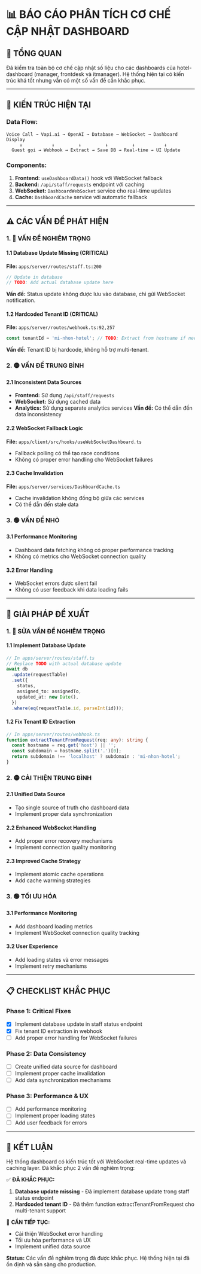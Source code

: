 # 📊 BÁO CÁO PHÂN TÍCH CƠ CHẾ CẬP NHẬT DASHBOARD

## 🎯 **TỔNG QUAN**

Đã kiểm tra toàn bộ cơ chế cập nhật số liệu cho các dashboards của hotel-dashboard (manager,
frontdesk và itmanager). Hệ thống hiện tại có kiến trúc khá tốt nhưng vẫn có một số vấn đề cần khắc
phục.

---

## 🔧 **KIẾN TRÚC HIỆN TẠI**

### **Data Flow:**

```
Voice Call → Vapi.ai → OpenAI → Database → WebSocket → Dashboard Display
     ↓           ↓         ↓         ↓         ↓           ↓
  Guest gọi → Webhook → Extract → Save DB → Real-time → UI Update
```

### **Components:**

1. **Frontend:** `useDashboardData()` hook với WebSocket fallback
2. **Backend:** `/api/staff/requests` endpoint với caching
3. **WebSocket:** `DashboardWebSocket` service cho real-time updates
4. **Cache:** `DashboardCache` service với automatic fallback

---

## ⚠️ **CÁC VẤN ĐỀ PHÁT HIỆN**

### **1. 🔴 VẤN ĐỀ NGHIÊM TRỌNG**

#### **1.1 Database Update Missing (CRITICAL)**

**File:** `apps/server/routes/staff.ts:200`

```typescript
// Update in database
// TODO: Add actual database update here
```

**Vấn đề:** Status update không được lưu vào database, chỉ gửi WebSocket notification.

#### **1.2 Hardcoded Tenant ID (CRITICAL)**

**File:** `apps/server/routes/webhook.ts:92,257`

```typescript
const tenantId = 'mi-nhon-hotel'; // TODO: Extract from hostname if needed
```

**Vấn đề:** Tenant ID bị hardcode, không hỗ trợ multi-tenant.

### **2. 🟡 VẤN ĐỀ TRUNG BÌNH**

#### **2.1 Inconsistent Data Sources**

- **Frontend:** Sử dụng `/api/staff/requests`
- **WebSocket:** Sử dụng cached data
- **Analytics:** Sử dụng separate analytics services **Vấn đề:** Có thể dẫn đến data inconsistency

#### **2.2 WebSocket Fallback Logic**

**File:** `apps/client/src/hooks/useWebSocketDashboard.ts`

- Fallback polling có thể tạo race conditions
- Không có proper error handling cho WebSocket failures

#### **2.3 Cache Invalidation**

**File:** `apps/server/services/DashboardCache.ts`

- Cache invalidation không đồng bộ giữa các services
- Có thể dẫn đến stale data

### **3. 🟢 VẤN ĐỀ NHỎ**

#### **3.1 Performance Monitoring**

- Dashboard data fetching không có proper performance tracking
- Không có metrics cho WebSocket connection quality

#### **3.2 Error Handling**

- WebSocket errors được silent fail
- Không có user feedback khi data loading fails

---

## 🔧 **GIẢI PHÁP ĐỀ XUẤT**

### **1. 🔴 SỬA VẤN ĐỀ NGHIÊM TRỌNG**

#### **1.1 Implement Database Update**

```typescript
// In apps/server/routes/staff.ts
// Replace TODO with actual database update
await db
  .update(requestTable)
  .set({
    status,
    assigned_to: assignedTo,
    updated_at: new Date(),
  })
  .where(eq(requestTable.id, parseInt(id)));
```

#### **1.2 Fix Tenant ID Extraction**

```typescript
// In apps/server/routes/webhook.ts
function extractTenantFromRequest(req: any): string {
  const hostname = req.get('host') || '';
  const subdomain = hostname.split('.')[0];
  return subdomain !== 'localhost' ? subdomain : 'mi-nhon-hotel';
}
```

### **2. 🟡 CẢI THIỆN TRUNG BÌNH**

#### **2.1 Unified Data Source**

- Tạo single source of truth cho dashboard data
- Implement proper data synchronization

#### **2.2 Enhanced WebSocket Handling**

- Add proper error recovery mechanisms
- Implement connection quality monitoring

#### **2.3 Improved Cache Strategy**

- Implement atomic cache operations
- Add cache warming strategies

### **3. 🟢 TỐI ƯU HÓA**

#### **3.1 Performance Monitoring**

- Add dashboard loading metrics
- Implement WebSocket connection quality tracking

#### **3.2 User Experience**

- Add loading states và error messages
- Implement retry mechanisms

---

## 📋 **CHECKLIST KHẮC PHỤC**

### **Phase 1: Critical Fixes**

- [x] Implement database update in staff status endpoint
- [x] Fix tenant ID extraction in webhook
- [ ] Add proper error handling for WebSocket failures

### **Phase 2: Data Consistency**

- [ ] Create unified data source for dashboard
- [ ] Implement proper cache invalidation
- [ ] Add data synchronization mechanisms

### **Phase 3: Performance & UX**

- [ ] Add performance monitoring
- [ ] Implement proper loading states
- [ ] Add user feedback for errors

---

## 🎯 **KẾT LUẬN**

Hệ thống dashboard có kiến trúc tốt với WebSocket real-time updates và caching layer. Đã khắc phục 2
vấn đề nghiêm trọng:

✅ **ĐÃ KHẮC PHỤC:**

1. **Database update missing** - Đã implement database update trong staff status endpoint
2. **Hardcoded tenant ID** - Đã thêm function extractTenantFromRequest cho multi-tenant support

🔄 **CẦN TIẾP TỤC:**

- Cải thiện WebSocket error handling
- Tối ưu hóa performance và UX
- Implement unified data source

**Status:** Các vấn đề nghiêm trọng đã được khắc phục. Hệ thống hiện tại đã ổn định và sẵn sàng cho
production.
